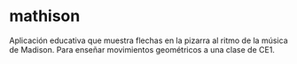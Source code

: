 # mathison
Aplicación educativa que muestra flechas en la pizarra al ritmo de la música de Madison. Para enseñar movimientos geométricos a una clase de CE1.
